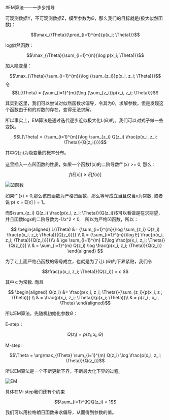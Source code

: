 #EM算法——一步步推导

可观测数据Y，不可观测数据Z，模型参数为$\Theta$，那么我们的目标就是(极大似然函数)：

$$\max_{\Theta}{\prod_{i=1}^{m}{p(x_i; \Theta)}}$$

log似然函数：

$$\max_{\Theta}{\sum_{i=1}^{m}{\log p(x_i; \Theta)}}$$

加入隐变量：

$$\max_{\Theta}{\sum_{i=1}^{m}{\log {\sum_{z_i}}p(x_i, z_i; \Theta)}}$$
令$$L(\Theta) = {\sum_{i=1}^{m}{\log {\sum_{z_i}}p(x_i, z_i; \Theta)}}$$

其实到这里，我们可以尝试对似然函数求偏导，令其为0，求解参数，但是发现这个函数由于和的对数的存在，变得无法求解。

所以事实上，EM算法是通过迭代逐步近似极大化$L(\Theta)$的。我们可以对式子做一些变换。

$$L(\Theta) = {\sum_{i=1}^{m}{\log \sum_{z_i} Q(z_i) \frac{p(x_i, z_i; \Theta)}{Q(z_i)}}}$$

其中$Q(z_i)$为隐变量的概率分布。

这里插入一点凹函数的性质，如果一个函数f(x)的二阶导数f''(x) >= 0, 那么：

$$f(E[x]) \ge E[f(x)]$$

![凹函数](http://img.blog.csdn.net/20170922174436110?watermark/2/text/aHR0cDovL2Jsb2cuY3Nkbi5uZXQvaWxvdmV5b3VzdW5uYQ==/font/5a6L5L2T/fontsize/400/fill/I0JBQkFCMA==/dissolve/70/gravity/SouthEast)

如果f''(x) > 0,那么该凹函数为严格凹函数，那么等号成立当且仅当x为常数, 或者说 p( x = E[x] ) = 1。

而$\sum_{z_i} Q(z_i) \frac{p(x_i, z_i; \Theta)}{Q(z_i)}$可以看做是在求期望，并且函数logx的二阶导数为-1/x^2 < 0,　所以为严格凹函数，所以：

$$
\begin{aligned}
L(\Theta) &= {\sum_{i=1}^{m}{\log \sum_{z_i} Q(z_i) \frac{p(x_i, z_i; \Theta)}{Q(z_i)}}} \\
& = {\sum_{i=1}^{m}{\log E[ \frac{p(x_i, z_i; \Theta)}{Q(z_i)}]}}\\
& \ge \sum_{i=1}^{m} E[\log \frac{p(x_i, z_i; \Theta)}{Q(z_i)}] \\
& = \sum_{i=1}^{m} Q(z_i) \log \frac{p(x_i, z_i; \Theta)}{Q(z_i)}
\end{aligned}
$$

为了让上面严格凸函数的等号成立，也就是为了让$L(\Theta)$的下界紧贴，我们令

$$\frac{p(x_i, z_i; \Theta)}{Q(z_i)} = c $$

其中ｃ为常数.
而且

$$
\begin{aligned}
Q(z_i) &= \frac{p(x_i, z_i; \Theta)}{\sum_{z_i}{p(x_i, z ; \Theta)}} \\
& = \frac{p(x_i, z_i; \Theta)}{p(x_i; \Theta)}\\
& = p(z_i ; x_i, \Theta)
\end{aligned}$$

所以EM算法，先随机初始化参数$\Theta$：

E-step：

$$Q(z_i) = p(z_i; x_i, \Theta)$$

M-step:

$$\Theta = \arg\max_{\Theta} \sum_{i=1}^{m} Q(z_i) \log \frac{p(x_i, z_i; \Theta)}{Q(z_i)}$$

所以EM算法是一个不断更新下界，不断最大化下界的过程。

![EM](http://img.blog.csdn.net/20170922183507327?watermark/2/text/aHR0cDovL2Jsb2cuY3Nkbi5uZXQvaWxvdmV5b3VzdW5uYQ==/font/5a6L5L2T/fontsize/400/fill/I0JBQkFCMA==/dissolve/70/gravity/SouthEast)

具体在M-step我们还有个约束

$$\sum_{i=1}^{K}Q(z_i) = 1$$

我们可以用拉格朗日函数来求偏导，从而得到参数的值。